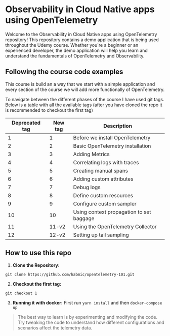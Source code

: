 # Observability in Cloud Native apps using OpenTelemetry

Welcome to the Observability in Cloud Native apps using OpenTelemetry
 repository! This repository contains a demo application that is being used throughout the Udemy course. Whether you're a beginner or an experienced developer, the demo application will help you learn and understand the fundamentals of OpenTelemetry and Observability.


## Following the course code examples
This course is build an a way that we start with a simple application and every section of the course we will add more functionally of OpenTelemetry. 

To navigate between the different phases of the course I have used git tags. Below is a table with all the available tags (after you have cloned the repo it is recommended to checkout the first tag)

| Deprecated tag | New tag  | Description |
| ------------- | ------------- | ------------- |
| 1 | 1 | Before we install OpenTelemetry  |
| 2 | 2 | Basic OpenTelemetry installation  |
| 3 | 3 | Adding Metrics  |
| 4 | 4 | Correlating logs with traces  |
| 5 | 5 | Creating manual spans  |
| 6 | 6 | Adding custom attributes  |
| 7 | 7 | Debug logs  |
| 8 | 8 | Define custom resources  |
| 9 | 9 | Configure custom sampler  |
| 10 | 10  | Using context propagation to set baggage  |
| 11 | 11-v2 | Using the OpenTelemetry Collector  |
| 12 | 12-v2 | Setting up tail sampling  |

## How to use this repo

1. **Clone the Repository:** 

```
git clone https://github.com/habmic/opentelemetry-101.git
```

2. **Checkout the first tag:** 

```
git checkout 1
```

3. **Running it with docker:** 
First run `yarn install` and then `docker-compose up`


>The best way to learn is by experimenting and modifying the code. Try tweaking the code to understand how different configurations and scenarios affect the telemetry data.

